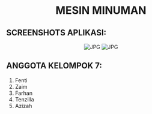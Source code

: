 <h1  align='center'> MESIN MINUMAN </h1>

## SCREENSHOTS APLIKASI:

<p align="center">
<img src="https://blogger.googleusercontent.com/img/a/AVvXsEjBfojsnaYNgT7VDMCIQLsjVK6kuXDE0d98DC_Z8ZnNBlVajNsx6r5qCtJymGVdJVOe3o_FkM5vOhUXSaoz93FK4OzRCvrZ4WZiEOTroG648cIpSmELkserc9H_C_Dqp3sTPVeKMx3VWXzWAFa25hmMZ9CK2PnJIniTynSog5TbJn_l6Vkh9YjeHA=s701" alt="JPG"/>
<img src="https://blogger.googleusercontent.com/img/a/AVvXsEjBfojsnaYNgT7VDMCIQLsjVK6kuXDE0d98DC_Z8ZnNBlVajNsx6r5qCtJymGVdJVOe3o_FkM5vOhUXSaoz93FK4OzRCvrZ4WZiEOTroG648cIpSmELkserc9H_C_Dqp3sTPVeKMx3VWXzWAFa25hmMZ9CK2PnJIniTynSog5TbJn_l6Vkh9YjeHA=s701" alt="JPG"/>
</p>

## ANGGOTA KELOMPOK 7:

1. Fenti 
2. Zaim 
3. Farhan 
4. Tenzilla
5. Azizah
